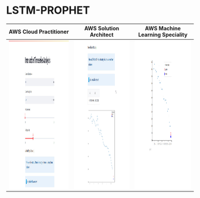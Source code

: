 # LSTM-PROPHET


| AWS Cloud Practitioner 	| AWS Solution Architect 	| AWS Machine Learning Speciality 	|
|---	|---	|---	|
|<img src="https://github.com/Helal-Chowdhury/LSTM-PROPHET/blob/main/Part1.jpg" width="400" height="400"> 	| <img src="https://github.com/Helal-Chowdhury/LSTM-PROPHET/blob/main/Part2.jpg" width="400" height="400">  	|  <img src="https://github.com/Helal-Chowdhury/LSTM-PROPHET/blob/main/Part3.jpg" width="400" height="400"> 	|
